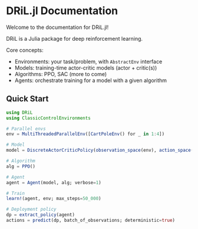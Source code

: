 # DRiL.jl Documentation

Welcome to the documentation for DRiL.jl!

DRiL is a Julia package for deep reinforcement learning.

Core concepts:
- Environments: your task/problem, with `AbstractEnv` interface
- Models: training-time actor-critic models (actor + critic(s))
- Algorithms: PPO, SAC (more to come)
- Agents: orchestrate training for a model with a given algorithm

## Quick Start

```julia
using DRiL
using ClassicControlEnvironments

# Parallel envs
env = MultiThreadedParallelEnv([CartPoleEnv() for _ in 1:4])

# Model
model = DiscreteActorCriticPolicy(observation_space(env), action_space(env))

# Algorithm
alg = PPO()

# Agent
agent = Agent(model, alg; verbose=1)

# Train
learn!(agent, env; max_steps=50_000)

# Deployment policy
dp = extract_policy(agent)
actions = predict(dp, batch_of_observations; deterministic=true)
```

